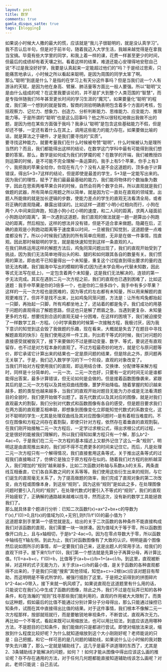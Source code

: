 ```yaml
---
layout: post
title: 数学
comments: true
gamla_disqus_satte: true
tags: [blogging]
---
```

如果说小时候大人撒的最大的慌，应该就是“我儿子很聪明的，就是没认真学习”。我不否认后半句，但是对于前半句，随着我迈入大学生活，我越来越觉得是在拿我当宝搞。毕竟有些大学里的同学，和我上着一样的课，花费一样甚至更少的时间，但最后的成绩却有着天壤之别。看着这样的结果，难道还能心安理得地安慰自己说“不过是我没好好学，我要是认真起来一定能超过他们的”吗？于是经过思索，只能痛苦地承认，小时候之所以看起来聪明，是因为周围的同学太笨了啊。<br>
那么“聪明”到底是什么？是指的在学习上有天分这件事吗？但是当我们说一个人有游泳的天赋，是因为他在身高、臂展、肺活量等方面比一般人要强。所以“聪明”又是由什么组成的呢？在这里我要谈论的，并不是扩大到整个人类范围的“智慧”，而是专指伴随我们16年甚至更长时间的学习生涯的“魔咒”。如果要量化“聪明”的程度，我们第一个想到的就是智商，智商的测验明确表明包含着多个方面的考核，包括观察力、记忆力、想象力、创造力、分析判断能力、思维能力、应变能力、推理能力等。于是所谓的“聪明”也是这么回事吗？他之所以很轻松地做出我做不出的题，是因为他在某些方面强于我吗？我承认“聪明”是包含这些基础能力不假，但是却还不够，一定还有着什么在其上，调用这些能力的能力存在。如果要做比喻的话，就是算法之于硬件，才是我们要寻找的“实质”。<br>
要寻找这种能力，就要考量我们在什么时候被夸赞“聪明”，什么时候被认为是理所当然的？而且，我们都能得出这样的结论，在数学这门学科中最有可能得到我们想要的答案。那么，数学是如何成为我们的梦魇的呢？在数学的开端，我们被教授四则运算的时候，是不可能不完全理解一条运算的。我手上有5个苹果，你手上有3个，我把我的苹果全给你，你现在有几个？没有人是不会这道题的，顶多由于计算错误，得出5+3=7这样的结论，但是即使是最差的学生，5+3是一定能写出来的。因为我们的理性，赋予了我们最最最基础的能力，我们能将物体的个数抽象为数字，因此在思索两堆苹果合并的时候，自然会将两个数字合并。所以直观就是我们做题的武器，所有简单应用题之所以简单，就是因为它一直处在直观的领域里。出题人所能做的就是加长逻辑的步数，使能力差点的学生的直观无法看清全局，或者将正确的直观隐藏，暴露出错误的。比如这样一道题“小明小红相向而行，小狗在两个人中间来回奔跑，知道小狗小红小明的速度，和二人间的距离，求两人碰面前小狗跑动的距离”。第一次遇到这道题，我们直观的做法就是一趟一趟算出小狗跑动的距离，然后相加，这样的想法并没有错，但是不适合拿来做题。隐藏在后，正确的直观是小狗跑动距离等于速度乘以时间，一旦被我们知觉到，这道题便一点难度都没有了。所以小时候我们遇到的所有简单应用题，无非是在做一件事情，找直观。因此那时候聪明的学生，就是能快速知觉到这样一条直观的人。<br>
在我们熟练运用这样的解题方法后，鸡兔同笼问题出现了，我们的直观开始受到了挑战，因为我们无法简单地得出头的和、腿的和如何跟其各自的数量有关。我们惯用的算法，即由若干已知量得出一个未知量，重复这个过程直到得出要求的量的连锁无法构建。我们脑海中写出的模糊的等式(因为还未学会用xy代替未知数，因此等式无法写在纸上)，一定包含着两个未知量，这是我们无法解决的，连锁的第一步无法完成。其实在遇到二元一次方程之前，我们的直观也已遇到困难了，比如这道题：我手中苹果是你的3倍多一个，也是你的二倍多四个，我手中有多少苹果？这样的一元一次方程也是困难的，因为等式的左右都有未知量，所以用来解题的直观更难找了。但并不是找不出来，比如鸡兔同笼问题，方法是：让所有鸡兔都抬起一只脚，再抬起一只脚，所有鸡都坐地上了，还站着的都是兔子。我们成功的用基于问题的直观得出了解题思路，但这也只是解了燃眉之急，当遇到更复杂、未知量更多的方程，想要找到合适的直观无疑十分困难，在这样的困境下，我们被迫接受了一样数学工具--方程。（小时学奥数的时候第一次接触方程，我极讨厌，因为我下意识的知觉到这会毁了我做题的乐趣，现在看来，大概就是失去了在题目中寻找解题直观的快乐）在我们使用这样一件工具，列出若干等式的时候，我们对问题的直接感受就被毁灭了，接下来要做的不过是挪动变量、数字、等式，要说还有直观留存，也不过是对方程本身的直观了。不过方程最奇妙的地方，就是它与原问题等价，即它承诺它计算出来的结果也一定是原问题的结果，但是除此之外，原问题再无关联了。于是，我们迈入数学学习的下一个阶段，直观的对象改变了。<br>
当我们开始对方程使用我们的直观，即运用结合律、交换律、分配律等来解方程时，同样是十分简单的，一元一次、二元一次也好，只要有一定的时间无论是谁都能得出答案，最多计算错误，但无论如何是会做的。但是接着函数图像袭来，紧跟其后的是二元一次方程以及其他双曲线图像，噩梦开始降临。随着掌握的知识越来越多，题的类型也越来越多，当我们的直观开始对题目无能为力亦或是无法看清题目的全貌时，我们便开始做不出题了。首先代数式以及其对应的图像，就是对我们直观最大的割裂，我们分别对代数式和函数图像有各自的感受，但是题目要求我们在两方面的直观要互相串联，即想象到图像变化立即能知觉代数式的系数变化，这对不聪明的学生--尤其是处理双曲线及其对应图像问题时--是有着相当难度的。不仅在图像和方程之间存在着割裂，即使只针对方程，依然存在着垂直的直观割裂。在我们刚开始接触二元一次方程后，一定学过求根公式，得出求根公式的过程，一定是很好的能被我们理解的，所以我们得知如果方程只有一个解，那么b^2-4ac=0，于是我们在二元一次方程的基本描述上又额外记住了这么一条“规则”，明明这是由直观推出来的，我们却不得不花费更多的时间来记住它。而后，凡是处理二元一次方程只有一个解得情况，我们直接套用这条等式，关于推出这条等式的过程我们直接略过了，仿佛它是独立于原方程存在似的。随着我们对方程的剖析越深入，我们增加的“规则”越来越多，比如二次函数对称轴与系数a,b的关系，两条直线互相垂直，它们各自系数之间的关系等等。我们使用这些衍生出来的规则，与它们诞生的直观毫无关系了，为了提高做题的效率，我们完成了直观对象的第二次改变，由方程或图像本身，到这些“规则”。因为这些“规则”是如此之多，在处理图像问题时要引入几何的“规则”，在处理代数式时要引入不等式的“规则”，我们的直观开始疲软了，正确解的通路越来越难以找寻，然而这次，没有新的数学工具能拯救我们了。<br>
那么就具体拿个题进行分析：已知二次函数f(x)=ax^2+bx+c的导数为f'(x),f'(0)>0,且f(x)的值域为[0,+无穷],则f(1)/f'(0)的最小值为？<br>
这道题拿到手里第一个感觉就是乱，给出的关于二次函数的各种条件不能直接构成我们对该函数的直观，我们需要一块一块拼凑。因为值域大于等于零，所以函数图像开口向上，且与x轴相切，于是b^2-4ac=0。因为在零点导数大于零，所以函数中轴线在Y轴左侧。到此为止，我们对函数图像有了大致的认识，明明是画个图像然后说如图所示的事情，却一定要我们自己来，这是出题人的常用手法，给我们的直观下绊子。接下来f(1)/f'(0)，我们第一个想法就是先算分子再算分母，再计算比值。f(1)=a+b+c，f'(0)=b，比值等于(a+b+c)/b=1+(a+c)/b。到这里，直观被断掉，对这样的式子无能为力，关于求(a+c)/b的最小值，是关于函数的各种直观都得不出来的，于是我们只能“搜索”其他领域，知觉a+c>=2根(ac)应该对题目有帮助，而这明明是不等式所学的，被强行插到了这里。于是把之前得到的拼图碎片b^2-4ac=0带入，接下来就一帆风顺了。如果说直观在这道题里有什么用的话，只能说它在我们心中生成了函数的图像，除此之外，我们不过是在玩弄已知的各种条件，和在浩瀚的“规则”找寻那些我们能利用的，直观的作用被大大限制了。而类似这种题，假如最后的比值不能通过分别计算分子分母得出，那么只能通过操控已知条件，试图在其中直接得出比值的结果。对于这件事情，我们根本不像解二元一次方程那样，按部就班就行，而是要敏锐地审视条件，不断尝试，直观再次无力。再比如一个不等式，看起来既可以用缩放法，也可以用比较法，到底应该选用哪种方法，不是题目的已知条件，我们能做的只是都进行尝试。即使对缩放法来说，缩放到什么程度比较好呢？为什么就知道缩放到这个大小刚刚好呢？老师能说的只是：自己把握。和它一样可恶的是几何题的辅助线，如果说什么让小时候的我对数学失去兴趣了，那么一定就是辅助线了。这几乎是最不讲道理的东西了，尤其是2、3条辅助线才能解决的问题，如何？！如何才能从图像中得出应该这么画的推论呢？存不存在通用的方法，对于任何几何题都能直接知道辅助线该怎么画呢？对此，老师只能说：自己去试。<br>

